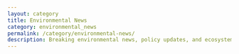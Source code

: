 ```yaml
---
layout: category
title: Environmental News
category: environmental_news
permalink: /category/environmental-news/
description: Breaking environmental news, policy updates, and ecosystem changes worldwide
---
```

